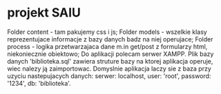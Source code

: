 projekt SAIU
=======
Folder content - tam pakujemy css i js;
Folder models - wszelkie klasy reprezentujace informacje z bazy danych badz na niej operujace;
Folder process - logika przetwarzajaca dane m.in get/post z formularzy html, niekoniecznie obiektowo;
Do aplikacji polecam serwer XAMPP.
Plik bazy danych 'biblioteka.sql' zawiera struture bazy na ktorej aplikacja operuje,
wiec nalezy ją zaimportowac. Domyslnie aplikacja laczy sie z baza przy uzyciu nastepujacych danych:
serwer: localhost, user: 'root', password: '1234', db: 'biblioteka'.
